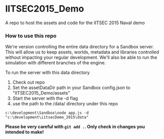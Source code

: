 # IITSEC2015_Demo
A repo to host the assets and code for the IITSEC 2015 Naval demo

### How to use this repo

We're version controlling the entire data directory for a Sandbox server. This will allow us to keep assets, worlds, metadata and libraries controlled without impacting your regular development. We'll also be able to run the simulation with different branches of the engine.

To run the server with this data directory

1. Check out repo
2. Set the assetDataDir path in your Sandbox config.json to "IITSEC2015_Demo/assets"
3. Start the server with the -d flag
4. use the path to the /data/ directory under this repo

```
c:\development\Sandbox\node app.js -d "c:\development\iitsecDemo_2015\data"
```

**Please be very careful with `git add .`. Only check in changes you intended to make!**
